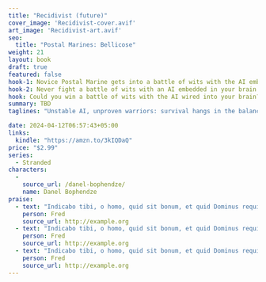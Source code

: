 ```yaml
---
title: "Recidivist (future)"
cover_image: 'Recidivist-cover.avif'
art_image: 'Recidivist-art.avif'
seo:
  title: "Postal Marines: Bellicose"
weight: 21
layout: book
draft: true
featured: false
hook-1: Novice Postal Marine gets into a battle of wits with the AI embedded in his brain on the eve of the largest Postal Service battle in history.
hook-2: Never fight a battle of wits with an AI embedded in your brain. That's what Postal Marine Bophendze must do to keep sane.
hook: Could you win a battle of wits with the AI wired into your brain? That's just what Postal Marine Danel Bophendze must do to keep sane.
summary: TBD
taglines: "Unstable AI, unproven warriors: survival hangs in the balance. A suicide mission, a chance at redemption: will failure be their legacy? Stranded and desperate, a groundbreaking discovery alters the course of war. New alliances and hidden power: can they outwit an enemy and save a world?"

date: 2024-04-12T06:57:43+05:00
links:
  kindle: "https://amzn.to/3kIQDaQ"
price: "$2.99"
series:
  - Stranded
characters:
  - 
    source_url: /danel-bophendze/
    name: Danel Bophendze
praise:
  - text: "Indicabo tibi, o homo, quid sit bonum, et quid Dominus requirat a te: utique facere judicium, et diligere misericordiam, et sollicitum ambulare cum Deo"
    person: Fred
    source_url: http://example.org
  - text: "Indicabo tibi, o homo, quid sit bonum, et quid Dominus requirat a te: utique facere judicium, et diligere misericordiam, et sollicitum ambulare cum Deo"
    person: Fred
    source_url: http://example.org
  - text: "Indicabo tibi, o homo, quid sit bonum, et quid Dominus requirat a te: utique facere judicium, et diligere misericordiam, et sollicitum ambulare cum Deo"
    person: Fred
    source_url: http://example.org
---
```


